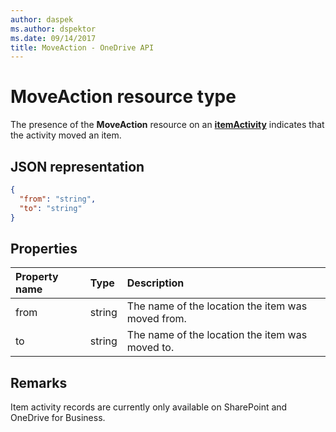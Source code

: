```yaml
---
author: daspek
ms.author: dspektor
ms.date: 09/14/2017
title: MoveAction - OneDrive API
---
```

# MoveAction resource type

The presence of the **MoveAction** resource on an [**itemActivity**][activity] indicates that the activity moved an item.

[activity]: itemActivity.md

## JSON representation

<!-- {
  "blockType": "resource",
  "optionalProperties": [ ],
  "@type": "microsoft.graph.moveAction"
}-->

```json
{
  "from": "string",
  "to": "string"
}
```

## Properties

| Property name | Type   | Description
|:--------------|:-------|:----------------------------------------------------
| from          | string | The name of the location the item was moved from.
| to            | string | The name of the location the item was moved to.

## Remarks

Item activity records are currently only available on SharePoint and OneDrive for Business.

<!-- {
  "type": "#page.annotation",
  "description": "The MoveAction object provides information about an activity that moved an item.",
  "keywords": "activities,activity,action,move,moved",
  "section": "documentation",
  "tocPath": "Resources/MoveAction"
} -->
